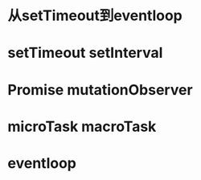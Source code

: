 # 从setTimeout到eventloop

# setTimeout setInterval

# Promise mutationObserver

# microTask macroTask

# eventloop
